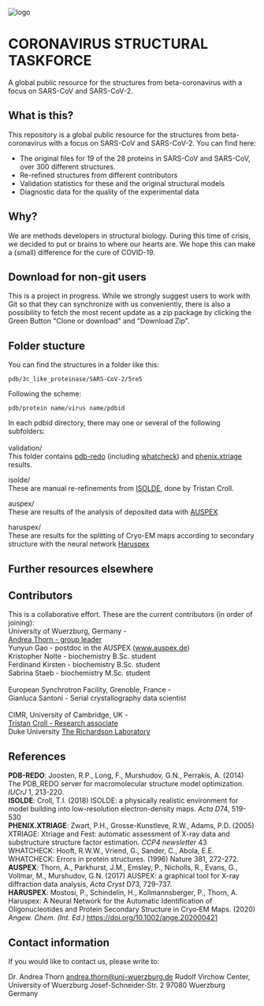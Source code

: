 ![logo](https://github.com/thorn-lab/coronavirus_structural_task_force/blob/master/outreach/banner.png)

# CORONAVIRUS STRUCTURAL TASKFORCE

A global public resource for the structures from beta-coronavirus with a focus on SARS-CoV and SARS-CoV-2.

## What is this?

This repository is a global public resource for the structures from beta-coronavirus with a focus on SARS-CoV and SARS-CoV-2.
You can find here:
* The original files for 19 of the 28 proteins in SARS-CoV and SARS-CoV, over 300 different structures.
* Re-refined structures from different contributors
* Validation statistics for these and the original structural models
* Diagnostic data for the quality of the experimental data

## Why?

We are methods developers in structural biology. During this time of crisis, we  decided to put or brains to where our hearts are. We hope this can make a (small) difference for the cure of COVID-19.

## Download for non-git users

This is a project in progress. While we strongly suggest users to work with Git so that they can synchronize with us conveniently, there is also a possibility to fetch the most recent update as a zip package by clicking the Green Button "Clone or download" and "Download Zip".

## Folder stucture

You can find the structures in a folder like this:
```
pdb/3c_like_proteinase/SARS-CoV-2/5re5
```
Following the scheme:
```
pdb/protein name/virus name/pdbid
```
In each pdbid directory, there may one or several of the following subfolders:<br><br>
validation/<br>
This folder contains [pdb-redo](https://pdb-redo.eu/) (including [whatcheck](https://swift.cmbi.umcn.nl/gv/whatcheck/)) and [phenix.xtriage](https://www.phenix-online.org/documentation/reference/xtriage.html#how-xtriage-works) results.


isolde/<br>
These are manual re-refinements from [ISOLDE](https://isolde.cimr.cam.ac.uk/what-isolde/), done by Tristan Croll.

auspex/<br>
These are results of the analysis of deposited data with [AUSPEX](www.auspex.de)

haruspex/<br>
These are results for the splitting of Cryo-EM maps according to secondary structure with the neural network [Haruspex](https://github.com/thorn-lab/haruspex)

## Further resources elsewhere



## Contributors

This is a collaborative effort. These are the current contributors (in order of joining):<br>
University of Wuerzburg, Germany -<br>
[Andrea Thorn - group leader](https://www.uni-wuerzburg.de/en/rvz/research/associated-research-groups/thorn-group/)<br>
Yunyun Gao - postdoc in the AUSPEX (www.auspex.de)<br>
Kristopher Nolte - biochemistry B.Sc. student<br>
Ferdinand Kirsten - biochemistry B.Sc. student<br>
Sabrina Staeb - biochemistry M.Sc. student<br>
<br>
European Synchrotron Facility, Grenoble, France -<br>
Gianluca Santoni - Serial crystallography data scientist<br>
<br>
CIMR, University of Cambridge, UK -<br>
[Tristan Croll - Research associate](https://isolde.cimr.cam.ac.uk/what-isolde/)<br>
Duke University
[The Richardson Laboratory](http://kinemage.biochem.duke.edu/)

## References
**PDB-REDO**: Joosten, R.P., Long, F., Murshudov, G.N., Perrakis, A. (2014) The PDB_REDO server for macromolecular structure model optimization. *IUCrJ* 1, 213-220. <br>
**ISOLDE**: Croll, T.I. (2018) ISOLDE: a physically realistic environment for model building into low-resolution electron-density maps. *Acta D*74, 519-530 <br>
**PHENIX.XTRIAGE**: Zwart, P.H., Grosse-Kunstleve, R.W., Adams, P.D. (2005) XTRIAGE: Xtriage   and   Fest:   automatic   assessment   of   X-ray   data   and substructure structure factor estimation. *CCP4 newsletter* 43 <br>
WHATCHECK: Hooft, R.W.W., Vriend, G., Sander, C., Abola, E.E. WHATCHECK: Errors in protein structures. (1996) Nature 381, 272-272.<br>
**AUSPEX**: Thorn, A., Parkhurst, J.M., Emsley, P., Nicholls, R., Evans, G., Vollmar, M., Murshudov, G.N. (2017) AUSPEX: a graphical tool for X-ray diffraction data analysis, *Acta Cryst* D73, 729-737. <br> 
**HARUSPEX**: Mostosi, P., Schindelin, H., Kollmannsberger, P., Thorn, A. Haruspex: A Neural Network for the Automatic Identification of Oligonucleotides and Protein Secondary Structure in Cryo‐EM Maps. (2020) *Angew. Chem. (Int. Ed.)* https://doi.org/10.1002/ange.202000421


## Contact information

If you would like to contact us, please write to:

Dr. Andrea Thorn
andrea.thorn@uni-wuerzburg.de
Rudolf Virchow Center, University of Wuerzburg
Josef-Schneider-Str. 2
97080 Wuerzburg
Germany
